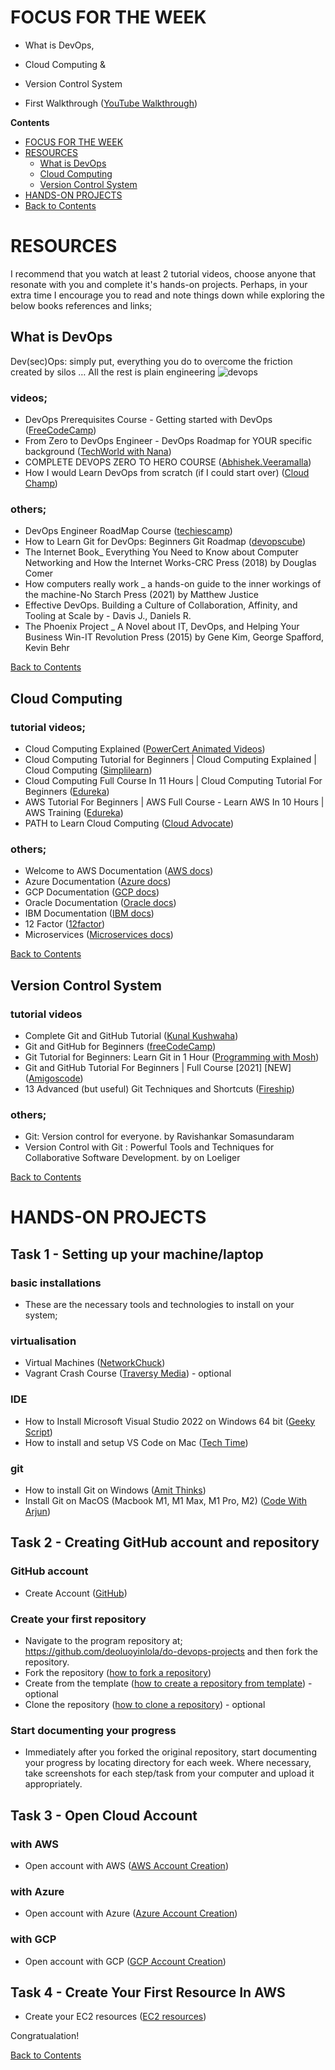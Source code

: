 # FOCUS FOR THE WEEK
- What is DevOps, 
- Cloud Computing &
- Version Control System

- First Walkthrough ([YouTube Walkthrough](https://bit.ly/First-Walkthrough))


**Contents** <a name="Contents"></a>
<!-- TOC -->
  * [FOCUS FOR THE WEEK](#FOCUS-FOR-THE-WEEK)
  * [RESOURCES](#RESOURCES)
    * [What is DevOps](#What-is-DevOps)
    * [Cloud Computing](#Cloud-Computing)
    * [Version Control System](#Version-Control-System)
  * [HANDS-ON PROJECTS](#HANDS-ON-PROJECTS)
  * [Back to Contents](#Contents)
<!-- TOC -->

# RESOURCES
I recommend that you watch at least 2 tutorial videos, choose anyone that resonate with you and complete it's hands-on projects. Perhaps, in your extra time I encourage you to read and note things down while exploring the below books references and links; 

## What is DevOps
Dev(sec)Ops: simply put, everything you do to overcome the friction created by silos … All the rest is plain engineering
![devops](..assets/shades-of-devops.png)

### videos;
- DevOps Prerequisites Course - Getting started with DevOps ([FreeCodeCamp](https://www.youtube.com/watch?v=Wvf0mBNGjXY))
- From Zero to DevOps Engineer - DevOps Roadmap for YOUR specific background ([TechWorld with Nana](https://www.youtube.com/watch?v=G_nVMUtaqCk&t=669s))
- COMPLETE DEVOPS ZERO TO HERO COURSE ([Abhishek.Veeramalla](https://www.youtube.com/playlist?list=PLdpzxOOAlwvIKMhk8WhzN1pYoJ1YU8Csa))
- How I would Learn DevOps from scratch (if I could start over) ([Cloud Champ](https://www.youtube.com/watch?v=EAXdnPWUCcc))

### others;
- DevOps Engineer RoadMap Course ([techiescamp](https://techiescamp.com/courses/devops-engineer-roadmap-course/))
- How to Learn Git for DevOps: Beginners Git Roadmap ([devopscube](https://devopscube.com/git-for-devops/))
- The Internet Book_ Everything You Need to Know about Computer Networking and How the Internet Works-CRC Press (2018) by Douglas Comer
- How computers really work _ a hands-on guide to the inner workings of the machine-No Starch Press (2021) by Matthew Justice
- Effective DevOps. Building a Culture of Collaboration, Affinity, and Tooling at Scale by - Davis J., Daniels R.
- The Phoenix Project _ A Novel about IT, DevOps, and Helping Your Business Win-IT Revolution Press (2015) by Gene Kim, George Spafford, Kevin Behr

[Back to Contents](#Contents)

## Cloud Computing
### tutorial videos;
- Cloud Computing Explained ([PowerCert Animated Videos](https://www.youtube.com/watch?v=_a6us8kaq0g))
- Cloud Computing Tutorial for Beginners | Cloud Computing Explained | Cloud Computing ([Simplilearn](https://www.youtube.com/watch?v=RWgW-CgdIk0))
- Cloud Computing Full Course In 11 Hours | Cloud Computing Tutorial For Beginners ([Edureka](https://www.youtube.com/watch?v=2LaAJq1lB1Q))
- AWS Tutorial For Beginners | AWS Full Course - Learn AWS In 10 Hours | AWS Training ([Edureka](https://www.youtube.com/watch?v=k1RI5locZE4))
- PATH to Learn Cloud Computing ([Cloud Advocate](https://www.youtube.com/watch?v=ZSDxe7iBgag))

### others;
- Welcome to AWS Documentation ([AWS docs](https://docs.aws.amazon.com/))
- Azure Documentation ([Azure docs](https://learn.microsoft.com/bs-latn-ba/azure/cloud-services/))
- GCP Documentation ([GCP docs](https://cloud.google.com/docs/))
- Oracle Documentation ([Oracle docs](https://docs.oracle.com/en/cloud/get-started/index.html))
- IBM Documentation ([IBM docs](https://cloud.ibm.com/docs))
- 12 Factor ([12factor](https://12factor.net/))
- Microservices ([Microservices docs](https://microservices.io/))

[Back to Contents](#Contents)

## Version Control System
### tutorial videos
- Complete Git and GitHub Tutorial ([Kunal Kushwaha](https://www.youtube.com/watch?v=apGV9Kg7ics))
- Git and GitHub for Beginners ([freeCodeCamp](https://www.youtube.com/watch?v=RGOj5yH7evk))
- Git Tutorial for Beginners: Learn Git in 1 Hour ([Programming with Mosh](https://www.youtube.com/watch?v=8JJ101D3knE))
- Git and GitHub Tutorial For Beginners | Full Course [2021] [NEW] ([Amigoscode](https://www.youtube.com/watch?v=3fUbBnN_H2c))
- 13 Advanced (but useful) Git Techniques and Shortcuts ([Fireship](https://www.youtube.com/watch?v=ecK3EnyGD8o))

### others;
- Git: Version control for everyone. by Ravishankar Somasundaram
- Version Control with Git : Powerful Tools and Techniques for Collaborative Software Development. by on Loeliger

[Back to Contents](#Contents)

# HANDS-ON PROJECTS
## Task 1 - Setting up your machine/laptop
### basic installations
- These are the necessary tools and technologies to install on your system;
### virtualisation
- Virtual Machines ([NetworkChuck](https://www.youtube.com/watch?v=wX75Z-4MEoM))
- Vagrant Crash Course ([Traversy Media](https://www.youtube.com/watch?v=vBreXjkizgo)) - optional
### IDE
- How to Install Microsoft Visual Studio 2022 on Windows 64 bit ([Geeky Script](https://www.youtube.com/watch?v=gvKqJF0pVMA))
- How to install and setup VS Code on Mac ([Tech Time](https://www.youtube.com/watch?v=2RoWZXcbPjw))
### git
- How to install Git on Windows ([Amit Thinks](https://www.youtube.com/watch?v=cJTXh7g-uCM))
- Install Git on MacOS (Macbook M1, M1 Max, M1 Pro, M2) ([Code With Arjun](https://www.youtube.com/watch?v=hMEyBtsuAJE))

## Task 2 - Creating GitHub account and repository
### GitHub account
- Create Account ([GitHub](https://github.com/))

### Create your first repository
- Navigate to the program repository at; https://github.com/deoluoyinlola/do-devops-projects and then fork the repository. 
- Fork the repository ([how to fork a repository](https://docs.github.com/en/get-started/quickstart/fork-a-repo#forking-a-repository))
- Create from the template ([how to create a repository from template](https://docs.github.com/en/repositories/creating-and-managing-repositories/creating-a-repository-from-a-template)) - optional
- Clone the repository ([how to clone a repository](https://docs.github.com/en/repositories/creating-and-managing-repositories/cloning-a-repository)) - optional

### Start documenting your progress
- Immediately after you forked the original repository, start documenting your progress by locating directory for each week. Where necessary, take screenshots for each step/task from your computer and upload it appropriately.

## Task 3 - Open Cloud Account
### with AWS
- Open account with AWS ([AWS Account Creation](https://aws.amazon.com/console/))

### with Azure
- Open account with Azure ([Azure Account Creation](https://azure.microsoft.com/))

### with GCP
- Open account with GCP ([GCP Account Creation](https://console.cloud.google.com/freetrial/signup/tos?pli=1))

## Task 4 - Create Your First Resource In AWS
- Create your EC2 resources ([EC2 resources](https://docs.aws.amazon.com/efs/latest/ug/gs-step-one-create-ec2-resources.html))

Congratualation! 

[Back to Contents](#Contents)